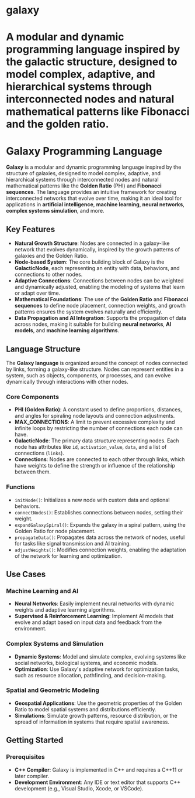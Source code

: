 # galaxy
# A modular and dynamic programming language inspired by the galactic structure, designed to model complex, adaptive, and hierarchical systems through interconnected nodes and natural mathematical patterns like Fibonacci and the golden ratio.

# Galaxy Programming Language

**Galaxy** is a modular and dynamic programming language inspired by the structure of galaxies, designed to model complex, adaptive, and hierarchical systems through interconnected nodes and natural mathematical patterns like the **Golden Ratio** (PHI) and **Fibonacci sequences**. The language provides an intuitive framework for creating interconnected networks that evolve over time, making it an ideal tool for applications in **artificial intelligence**, **machine learning**, **neural networks**, **complex systems simulation**, and more.

## Key Features

- **Natural Growth Structure**: Nodes are connected in a galaxy-like network that evolves dynamically, inspired by the growth patterns of galaxies and the Golden Ratio.
- **Node-based System**: The core building block of Galaxy is the **GalacticNode**, each representing an entity with data, behaviors, and connections to other nodes.
- **Adaptive Connections**: Connections between nodes can be weighted and dynamically adjusted, enabling the modeling of systems that learn or adapt over time.
- **Mathematical Foundations**: The use of the **Golden Ratio** and **Fibonacci sequences** to define node placement, connection weights, and growth patterns ensures the system evolves naturally and efficiently.
- **Data Propagation and AI Integration**: Supports the propagation of data across nodes, making it suitable for building **neural networks**, **AI models**, and **machine learning algorithms**.

## Language Structure

The **Galaxy language** is organized around the concept of nodes connected by links, forming a galaxy-like structure. Nodes can represent entities in a system, such as objects, components, or processes, and can evolve dynamically through interactions with other nodes.

### Core Components

- **PHI (Golden Ratio)**: A constant used to define proportions, distances, and angles for spiraling node layouts and connection adjustments.
- **MAX_CONNECTIONS**: A limit to prevent excessive complexity and infinite loops by restricting the number of connections each node can have.
- **GalacticNode**: The primary data structure representing nodes. Each node has attributes like `id`, `activation_value`, `data`, and a list of connections (`links`).
- **Connections**: Nodes are connected to each other through links, which have weights to define the strength or influence of the relationship between them.

### Functions

- `initNode()`: Initializes a new node with custom data and optional behaviors.
- `connectNodes()`: Establishes connections between nodes, setting their weight.
- `expandGalaxySpiral()`: Expands the galaxy in a spiral pattern, using the Golden Ratio for node placement.
- `propagateData()`: Propagates data across the network of nodes, useful for tasks like signal transmission and AI training.
- `adjustWeights()`: Modifies connection weights, enabling the adaptation of the network for learning and optimization.

## Use Cases

### Machine Learning and AI

- **Neural Networks**: Easily implement neural networks with dynamic weights and adaptive learning algorithms.
- **Supervised & Reinforcement Learning**: Implement AI models that evolve and adapt based on input data and feedback from the environment.
  
### Complex Systems and Simulation

- **Dynamic Systems**: Model and simulate complex, evolving systems like social networks, biological systems, and economic models.
- **Optimization**: Use Galaxy's adaptive network for optimization tasks, such as resource allocation, pathfinding, and decision-making.

### Spatial and Geometric Modeling

- **Geospatial Applications**: Use the geometric properties of the Golden Ratio to model spatial systems and distributions efficiently.
- **Simulations**: Simulate growth patterns, resource distribution, or the spread of information in systems that require spatial awareness.

## Getting Started

### Prerequisites

- **C++ Compiler**: Galaxy is implemented in C++ and requires a C++11 or later compiler.
- **Development Environment**: Any IDE or text editor that supports C++ development (e.g., Visual Studio, Xcode, or VSCode).
